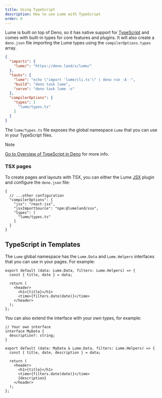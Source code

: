 ```yaml
---
title: Using TypeScript
description: How to use Lume with TypeScript
order: 6
---
```


Lume is built on top of Deno, so it has native support for
[TypeScript](https://www.typescriptlang.org/) and comes with built-in types for
core features and plugins. It will also create a `deno.json` file importing the
Lume types using the `compilerOptions.types` array.

```json
{
  "imports": {
    "lume/": "https://deno.land/x/lume/"
  },
  "tasks": {
    "lume": "echo \"import 'lume/cli.ts'\" | deno run -A -",
    "build": "deno task lume",
    "serve": "deno task lume -s"
  },
  "compilerOptions": {
    "types": [
      "lume/types.ts"
    ]
  }
}
```

The `lume/types.ts` file exposes the global namespace `Lume` that you can use in
your TypeScript files.

> [!note]
>
> [Go to Overview of TypeScript in Deno](https://docs.deno.com/runtime/manual/advanced/typescript/overview)
> for more info.

### TSX pages

To create pages and layouts with TSX, you can either the Lume
[JSX](/plugins/jsx/) plugin and configure the `deno.json` file:

```jsonc
{
  // ...other configuration
  "compilerOptions": {
    "jsx": "react-jsx",
    "jsxImportSource": "npm:@lumeland/ssx",
    "types": [
      "lume/types.ts"
    ]
  }
}
```

## TypeScript in Templates

The `Lume` global namespace has the `Lume.Data` and `Lume.Helpers` interfaces
that you can use in your pages. For example:

<lume-code>

```tsx {title="index.tsx"}
export default (data: Lume.Data, filters: Lume.Helpers) => {
  const { title, date } = data;

  return (
    <header>
      <h1>{title}</h1>
      <time>{filters.date(date)}</time>
    </header>
  );
};
```

</lume-code>

You can also extend the interface with your own types, for example:

<lume-code>

```tsx {title="custom.tsx"}
// Your own interface
interface MyData {
  description?: string;
}

export default (data: MyData & Lume.Data, filters: Lume.Helpers) => {
  const { title, date, description } = data;

  return (
    <header>
      <h1>{title}</h1>
      <time>{filters.date(date)}</time>
      {description}
    </header>
  );
};
```

</lume-code>
